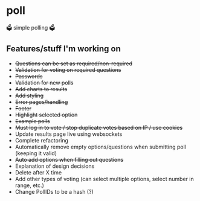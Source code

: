 # poll
🗳️ simple polling 🗳️

## Features/stuff I'm working on
* ~~Questions can be set as required/non-required~~
* ~~Validation for voting on required questions~~
* ~~Passwords~~
* ~~Validation for new polls~~
* ~~Add charts to results~~
* ~~Add styling~~
* ~~Error pages/handling~~
* ~~Footer~~
* ~~Highlight selected option~~
* ~~Example polls~~
* ~~Must log in to vote / stop duplicate votes based on IP / use cookies~~
* Update results page live using websockets
* Complete refactoring
* Automatically remove empty options/questions when submitting poll (keeping it valid)
* ~~Auto add options when filling out questions~~
* Explanation of design decisions
* Delete after X time
* Add other types of voting (can select multiple options, select number in range, etc.)
* Change PollIDs to be a hash (?)